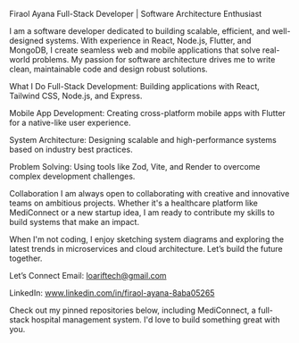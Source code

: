 Firaol Ayana
Full-Stack Developer | Software Architecture Enthusiast

I am a software developer dedicated to building scalable, efficient, and well-designed systems. With experience in React, Node.js, Flutter, and MongoDB, I create seamless web and mobile applications that solve real-world problems. My passion for software architecture drives me to write clean, maintainable code and design robust solutions.

What I Do
Full-Stack Development: Building applications with React, Tailwind CSS, Node.js, and Express.

Mobile App Development: Creating cross-platform mobile apps with Flutter for a native-like user experience.

System Architecture: Designing scalable and high-performance systems based on industry best practices.

Problem Solving: Using tools like Zod, Vite, and Render to overcome complex development challenges.

Collaboration
I am always open to collaborating with creative and innovative teams on ambitious projects. Whether it's a healthcare platform like MediConnect or a new startup idea, I am ready to contribute my skills to build systems that make an impact.

When I'm not coding, I enjoy sketching system diagrams and exploring the latest trends in microservices and cloud architecture. Let’s build the future together.

Let’s Connect
Email: loariftech@gmail.com

LinkedIn: www.linkedin.com/in/firaol-ayana-8aba05265

Check out my pinned repositories below, including MediConnect, a full-stack hospital management system. I'd love to build something great with you.

